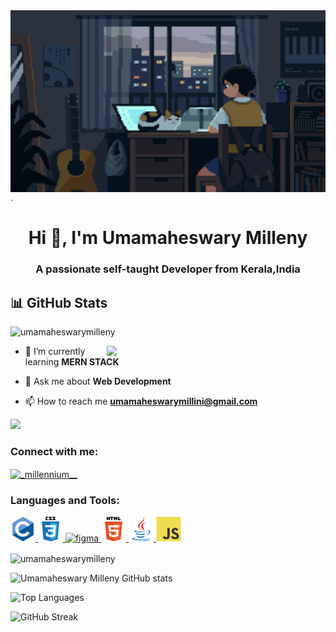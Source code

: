 
<img  align="right" alt="coding" width="1010" src="https://github.com/UmamaheswaryMilleny/umamaheswarymilleny/blob/main/Pixel%20Art.gif"> 

.
<h1 align="center">Hi 👋, I'm Umamaheswary Milleny</h1>
<h3 align="center">A passionate self-taught Developer from Kerala,India</h3>


## 📊 GitHub Stats

<p align="left"> <img src="https://komarev.com/ghpvc/?username=umamaheswarymilleny&label=Profile%20views&color=0e75b6&style=flat" alt="umamaheswarymilleny" /> </p>
<img align="right" width="350" src="https://user-images.githubusercontent.com/74038190/216654112-f34391b7-72e0-4053-8849-30dcaeaa1aaa.gif">


- 🌱 I’m currently learning **MERN STACK**

- 💬 Ask me about **Web Development**

- 📫 How to reach me **umamaheswarymillini@gmail.com**

<img src="https://user-images.githubusercontent.com/74038190/212744287-14f66c13-5458-40dc-9244-8ff533fc8f4a.gif" width="450">

<h3 align="left">Connect with me:</h3>
<p align="left">
<a href="https://www.instagram.com/_milllennium__?igsh=MTIwZW4wYTNxdmtqYg==" target="blank"><img align="center" src="https://raw.githubusercontent.com/rahuldkjain/github-profile-readme-generator/master/src/images/icons/Social/instagram.svg" alt="_millennium__" height="30" width="40" /></a>
</p>

<h3 align="left">Languages and Tools:</h3>
<p align="left"> <a href="https://www.cprogramming.com/" target="_blank" rel="noreferrer"> <img src="https://raw.githubusercontent.com/devicons/devicon/master/icons/c/c-original.svg" alt="c" width="40" height="40"/> </a> <a href="https://www.w3schools.com/css/" target="_blank" rel="noreferrer"> <img src="https://raw.githubusercontent.com/devicons/devicon/master/icons/css3/css3-original-wordmark.svg" alt="css3" width="40" height="40"/> </a> <a href="https://www.figma.com/" target="_blank" rel="noreferrer"> <img src="https://www.vectorlogo.zone/logos/figma/figma-icon.svg" alt="figma" width="40" height="40"/> </a> <a href="https://www.w3.org/html/" target="_blank" rel="noreferrer"> <img src="https://raw.githubusercontent.com/devicons/devicon/master/icons/html5/html5-original-wordmark.svg" alt="html5" width="40" height="40"/> </a> <a href="https://www.java.com" target="_blank" rel="noreferrer"> <img src="https://raw.githubusercontent.com/devicons/devicon/master/icons/java/java-original.svg" alt="java" width="40" height="40"/> </a> <a href="https://developer.mozilla.org/en-US/docs/Web/JavaScript" target="_blank" rel="noreferrer"> <img src="https://raw.githubusercontent.com/devicons/devicon/master/icons/javascript/javascript-original.svg" alt="javascript" width="40" height="40"/> </a> </p>

<p><img align="center" src="https://github-readme-stats.vercel.app/api/top-langs?username=umamaheswarymilleny&show_icons=true&locale=en&layout=compact" alt="umamaheswarymilleny" /></p>

![Umamaheswary Milleny GitHub stats](https://github-readme-stats.vercel.app/api?username=umamaheswarymilleny&show_icons=true&theme=tokyonight)

![Top Languages](https://github-readme-stats.vercel.app/api/top-langs/?username=umamaheswarymilleny&layout=compact&theme=tokyonight)

![GitHub Streak](https://github-readme-streak-stats.herokuapp.com/?user=umamaheswarymilleny&theme=tokyonight)
